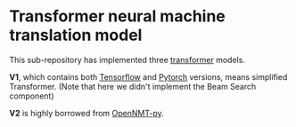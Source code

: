 # Transformer neural machine translation model

This sub-repository has implemented three [transformer](https://arxiv.org/abs/1706.03762) models. 

**V1**, which contains both [Tensorflow](https://tensorflow.org) and [Pytorch](https://pytorch.org/) versions, means simplified Transformer. (Note that here we didn't implement the Beam Search component)

**V2** is highly borrowed from [OpenNMT-py](https://github.com/OpenNMT/OpenNMT-py).
